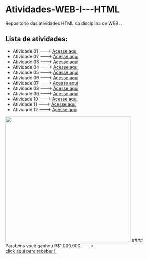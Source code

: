 # Atividades-WEB-I---HTML
Repositorio das atividades HTML da disciplina de WEB I.

## Lista de atividades:
- Atividade 01 ---> [Acesse aqui](Atividade1.html)
- Atividade 02 ---> [Acesse aqui](Atividade2.html)
- Atividade 03 ---> [Acesse aqui](Atividade3.html)
- Atividade 04 ---> [Acesse aqui](Atividade4.html)
- Atividade 05 ---> [Acesse aqui](Atividade5.html)
- Atividade 06 ---> [Acesse aqui](Atividade6.html)
- Atividade 07 ---> [Acesse aqui](Atividade7.html)
- Atividade 08 ---> [Acesse aqui](Atividade8.html)
- Atividade 09 ---> [Acesse aqui](Atividade9.html)
- Atividade 10 ---> [Acesse aqui](Atividade10.html)
- Atividade 11 ---> [Acesse aqui](Atividade11.html)
- Atividade 12 ---> [Acesse aqui](Atividade12.html)


<img src = "https://fdr.com.br/wp-content/uploads/2023/01/economia-brasil-presidente-lula-pt-financas-bolsa-politica-mercado-fdr.jpg" width = "400">
#### Parabéns você ganhou R$1.000.000 ---> <nav><a href = "https://jogodotigrinho.com.br">click aqui para receber !!</a></nav>
